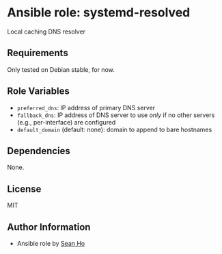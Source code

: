 # Ansible role: systemd-resolved
Local caching DNS resolver

## Requirements
Only tested on Debian stable, for now.

## Role Variables
+ `preferred_dns`: IP address of primary DNS server
+ `fallback_dns`: IP address of DNS server to use *only* if no other servers (e.g., per-interface) are configured
+ `default_domain` (default: none): domain to append to bare hostnames

## Dependencies
None.

## License
MIT

## Author Information
+ Ansible role by [Sean Ho](https://github.com/ho-ansible/)
